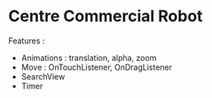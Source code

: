 # Centre Commercial Robot
Features :
- Animations : translation, alpha, zoom
- Move : OnTouchListener, OnDragListener
- SearchView
- Timer
